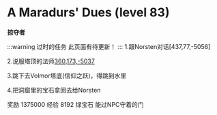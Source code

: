 # A Maradurs' Dues (level 83)
**掠夺者**

:::warning 过时的任务
此页面有待更新！
:::
1.跟Norsten对话[437,77,-5056]

2.说服塔顶的法师[360,173,-5037](笑)

3.跳下去Volmor塔底(信仰之跃)，得跳到水里

4.把洞窟里的宝石拿回去给Norsten

奖励
1375000 经验
8192 绿宝石
能过NPC守着的门